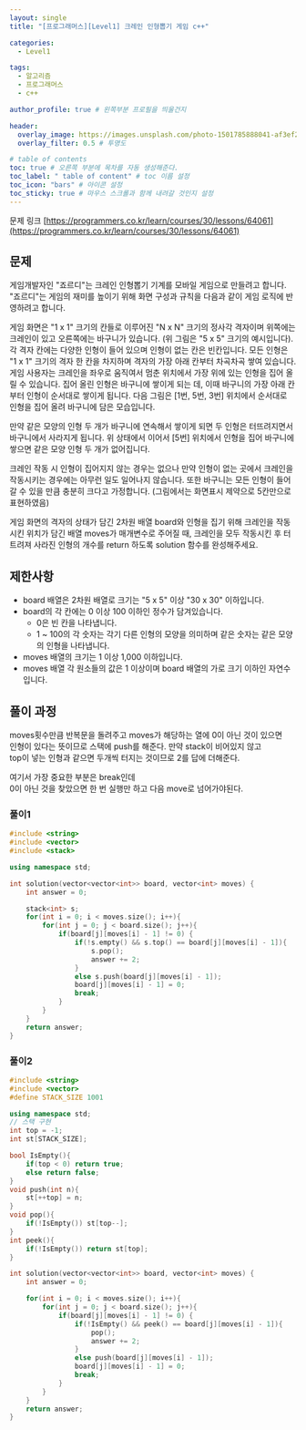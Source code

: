 ```yaml
---
layout: single
title: "[프로그래머스][Level1] 크레인 인형뽑기 게임 c++"

categories:
  - Level1

tags:
  - 알고리즘
  - 프로그래머스
  - c++

author_profile: true # 왼쪽부분 프로필을 띄울건지

header:
  overlay_image: https://images.unsplash.com/photo-1501785888041-af3ef285b470?ixlib=rb-1.2.1&ixid=eyJhcHBfaWQiOjEyMDd9&auto=format&fit=crop&w=1350&q=80
  overlay_filter: 0.5 # 투명도

# table of contents
toc: true # 오른쪽 부분에 목차를 자동 생성해준다.
toc_label: " table of content" # toc 이름 설정
toc_icon: "bars" # 아이콘 설정
toc_sticky: true # 마우스 스크롤과 함께 내려갈 것인지 설정
---
```


문제 링크 [https://programmers.co.kr/learn/courses/30/lessons/64061](https://programmers.co.kr/learn/courses/30/lessons/64061)

## 문제

게임개발자인 "죠르디"는 크레인 인형뽑기 기계를 모바일 게임으로 만들려고 합니다.
"죠르디"는 게임의 재미를 높이기 위해 화면 구성과 규칙을 다음과 같이 게임 로직에 반영하려고 합니다.

게임 화면은 "1 x 1" 크기의 칸들로 이루어진 "N x N" 크기의 정사각 격자이며 위쪽에는 크레인이 있고 오른쪽에는 바구니가 있습니다. (위 그림은 "5 x 5" 크기의 예시입니다). 각 격자 칸에는 다양한 인형이 들어 있으며 인형이 없는 칸은 빈칸입니다. 모든 인형은 "1 x 1" 크기의 격자 한 칸을 차지하며 격자의 가장 아래 칸부터 차곡차곡 쌓여 있습니다. 게임 사용자는 크레인을 좌우로 움직여서 멈춘 위치에서 가장 위에 있는 인형을 집어 올릴 수 있습니다. 집어 올린 인형은 바구니에 쌓이게 되는 데, 이때 바구니의 가장 아래 칸부터 인형이 순서대로 쌓이게 됩니다. 다음 그림은 [1번, 5번, 3번] 위치에서 순서대로 인형을 집어 올려 바구니에 담은 모습입니다.

만약 같은 모양의 인형 두 개가 바구니에 연속해서 쌓이게 되면 두 인형은 터뜨려지면서 바구니에서 사라지게 됩니다. 위 상태에서 이어서 [5번] 위치에서 인형을 집어 바구니에 쌓으면 같은 모양 인형 두 개가 없어집니다.

크레인 작동 시 인형이 집어지지 않는 경우는 없으나 만약 인형이 없는 곳에서 크레인을 작동시키는 경우에는 아무런 일도 일어나지 않습니다. 또한 바구니는 모든 인형이 들어갈 수 있을 만큼 충분히 크다고 가정합니다. (그림에서는 화면표시 제약으로 5칸만으로 표현하였음)

게임 화면의 격자의 상태가 담긴 2차원 배열 board와 인형을 집기 위해 크레인을 작동시킨 위치가 담긴 배열 moves가 매개변수로 주어질 때, 크레인을 모두 작동시킨 후 터트려져 사라진 인형의 개수를 return 하도록 solution 함수를 완성해주세요.

## 제한사항

- board 배열은 2차원 배열로 크기는 "5 x 5" 이상 "30 x 30" 이하입니다.
- board의 각 칸에는 0 이상 100 이하인 정수가 담겨있습니다.
  - 0은 빈 칸을 나타냅니다.
  - 1 ~ 100의 각 숫자는 각기 다른 인형의 모양을 의미하며 같은 숫자는 같은 모양의 인형을 나타냅니다.
- moves 배열의 크기는 1 이상 1,000 이하입니다.
- moves 배열 각 원소들의 값은 1 이상이며 board 배열의 가로 크기 이하인 자연수입니다.

## 풀이 과정

moves횟수만큼 반복문을 돌려주고 moves가 해당하는 열에 0이 아닌 것이 있으면  
인형이 있다는 뜻이므로 스택에 push를 해준다. 만약 stack이 비어있지 않고  
top이 넣는 인형과 같으면 두개씩 터지는 것이므로 2를 답에 더해준다.

여기서 가장 중요한 부분은 break인데  
0이 아닌 것을 찾았으면 한 번 실행만 하고 다음 move로 넘어가야된다.

### 풀이1

```c++
#include <string>
#include <vector>
#include <stack>

using namespace std;

int solution(vector<vector<int>> board, vector<int> moves) {
    int answer = 0;

    stack<int> s;
    for(int i = 0; i < moves.size(); i++){
        for(int j = 0; j < board.size(); j++){
            if(board[j][moves[i] - 1] != 0) {
                if(!s.empty() && s.top() == board[j][moves[i] - 1]){
                    s.pop();
                    answer += 2;
                }
                else s.push(board[j][moves[i] - 1]);
                board[j][moves[i] - 1] = 0;
                break;
            }
        }
    }
    return answer;
}
```

### 풀이2

```c++
#include <string>
#include <vector>
#define STACK_SIZE 1001

using namespace std;
// 스택 구현
int top = -1;
int st[STACK_SIZE];

bool IsEmpty(){
    if(top < 0) return true;
    else return false;
}
void push(int n){
    st[++top] = n;
}
void pop(){
    if(!IsEmpty()) st[top--];
}
int peek(){
    if(!IsEmpty()) return st[top];
}

int solution(vector<vector<int>> board, vector<int> moves) {
    int answer = 0;

    for(int i = 0; i < moves.size(); i++){
        for(int j = 0; j < board.size(); j++){
            if(board[j][moves[i] - 1] != 0) {
                if(!IsEmpty() && peek() == board[j][moves[i] - 1]){
                    pop();
                    answer += 2;
                }
                else push(board[j][moves[i] - 1]);
                board[j][moves[i] - 1] = 0;
                break;
            }
        }
    }
    return answer;
}
```

